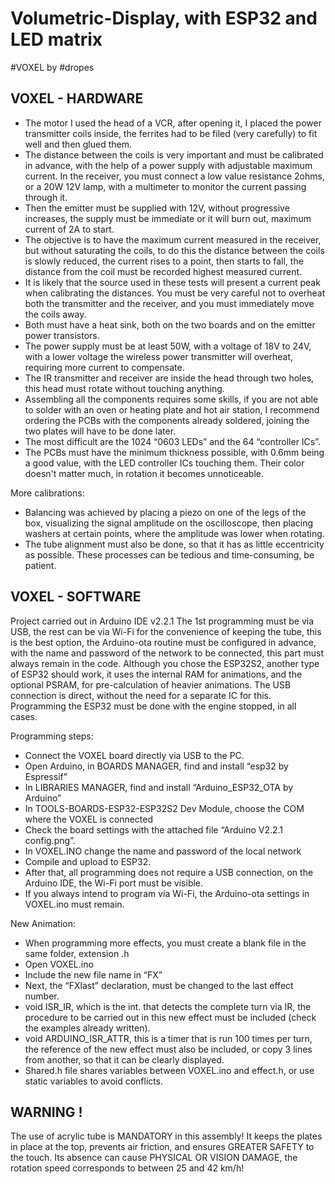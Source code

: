 # Volumetric-Display, with ESP32 and LED matrix

#VOXEL by #dropes

## VOXEL - HARDWARE

- The motor I used the head of a VCR, after opening it, I placed the power transmitter coils inside, the ferrites had to be filed (very carefully) to fit well and then glued them.
- The distance between the coils is very important and must be calibrated in advance, with the help of a power supply with adjustable maximum current. In the receiver, you must connect a low value resistance 2ohms, or a 20W 12V lamp, with a multimeter to monitor the current passing through it.
- Then the emitter must be supplied with 12V, without progressive increases, the supply must be immediate or it will burn out, maximum current of 2A to start.
- The objective is to have the maximum current measured in the receiver, but without saturating the coils, to do this the distance between the coils is slowly reduced, the current rises to a point, then starts to fall, the distance from the coil must be recorded highest measured current.
- It is likely that the source used in these tests will present a current peak when calibrating the distances. You must be very careful not to overheat both the transmitter and the receiver, and you must immediately move the coils away.
- Both must have a heat sink, both on the two boards and on the emitter power transistors.
- The power supply must be at least 50W, with a voltage of 18V to 24V, with a lower voltage the wireless power transmitter will overheat, requiring more current to compensate.
- The IR transmitter and receiver are inside the head through two holes, this head must rotate without touching anything.
- Assembling all the components requires some skills, if you are not able to solder with an oven or heating plate and hot air station, I recommend ordering the PCBs with the components already soldered, joining the two plates will have to be done later.
- The most difficult are the 1024 “0603 LEDs” and the 64 “controller ICs”.
- The PCBs must have the minimum thickness possible, with 0.6mm being a good value, with the LED controller ICs touching them. Their color doesn't matter much, in rotation it becomes unnoticeable.

More calibrations:
- Balancing was achieved by placing a piezo on one of the legs of the box, visualizing the signal amplitude on the oscilloscope, then placing washers at certain points, where the amplitude was lower when rotating.
- The tube alignment must also be done, so that it has as little eccentricity as possible.
  These processes can be tedious and time-consuming, be patient.

## VOXEL - SOFTWARE

Project carried out in Arduino IDE v2.2.1
The 1st programming must be via USB, the rest can be via Wi-Fi for the convenience of keeping the tube, this is the best option, the Arduino-ota routine must be configured in advance, with the name and password of the network to be connected, this part must always remain in the code.
Although you chose the ESP32S2, another type of ESP32 should work, it uses the internal RAM for animations, and the optional PSRAM, for pre-calculation of heavier animations.
The USB connection is direct, without the need for a separate IC for this.
Programming the ESP32 must be done with the engine stopped, in all cases.

Programming steps:
- Connect the VOXEL board directly via USB to the PC.
- Open Arduino, in BOARDS MANAGER, find and install “esp32 by Espressif”
- In LIBRARIES MANAGER, find and install “Arduino_ESP32_OTA by Arduino”
- In TOOLS-BOARDS-ESP32-ESP32S2 Dev Module, choose the COM where the VOXEL is connected
- Check the board settings with the attached file “Arduino V2.2.1 config.png”.
- In VOXEL.INO change the name and password of the local network 
- Compile and upload to ESP32.
- After that, all programming does not require a USB connection, on the Arduino IDE, the Wi-Fi port must be visible.
- If you always intend to program via Wi-Fi, the Arduino-ota settings in VOXEL.ino must remain.

New Animation:
- When programming more effects, you must create a blank file in the same folder, extension .h
- Open VOXEL.ino
- Include the new file name in “FX”
- Next, the “FXlast” declaration, must be changed to the last effect number.
- void ISR_IR, which is the int. that detects the complete turn via IR, the procedure to be carried out in this new effect must be included (check the examples already written).
- void ARDUINO_ISR_ATTR, this is a timer that is run 100 times per turn, the reference of the new effect must also be included, or copy 3 lines from another, so that it can be clearly displayed.
- Shared.h file shares variables between VOXEL.ino and effect.h, or use static variables to avoid conflicts.

## WARNING !
The use of acrylic tube is MANDATORY in this assembly!
It keeps the plates in place at the top, prevents air friction, and ensures GREATER SAFETY to the touch.
Its absence can cause PHYSICAL OR VISION DAMAGE, the rotation speed corresponds to between 25 and 42 km/h!

